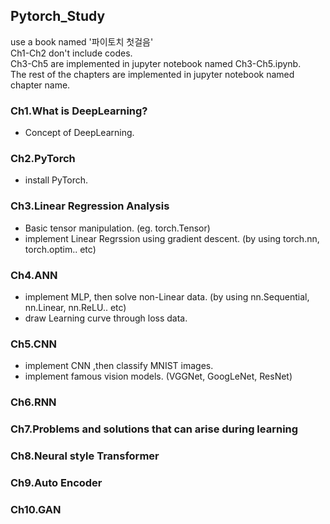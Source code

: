 ## Pytorch_Study
use a book named '파이토치 첫걸음'   
Ch1-Ch2 don't include codes.
</br> Ch3-Ch5 are implemented in jupyter notebook named Ch3-Ch5.ipynb.
</br> The rest of the chapters are implemented in jupyter notebook named chapter name.
### Ch1.What is DeepLearning?
- Concept of DeepLearning.
### Ch2.PyTorch
- install PyTorch.
### Ch3.Linear Regression Analysis
- Basic tensor manipulation. (eg. torch.Tensor)
- implement Linear Regrssion using gradient descent. (by using torch.nn, torch.optim.. etc) 
### Ch4.ANN
- implement MLP, then solve non-Linear data. (by using nn.Sequential, nn.Linear, nn.ReLU.. etc)
- draw Learning curve through loss data.
### Ch5.CNN
- implement CNN ,then classify MNIST images.
- implement famous vision models. (VGGNet, GoogLeNet, ResNet)
### Ch6.RNN
### Ch7.Problems and solutions that can arise during learning
### Ch8.Neural style Transformer
### Ch9.Auto Encoder
### Ch10.GAN
